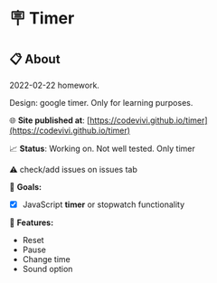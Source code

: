 # 🪧 Timer

<!-- ![alt app screenshot](./screenshot.png) -->

## 📋 About

2022-02-22 homework.

Design: google timer. Only for learning purposes.

🌐 **Site published at**: [https://codevivi.github.io/timer](https://codevivi.github.io/timer)

📈 **Status**: Working on. Not well tested. Only timer

⚠️ check/add issues on issues tab

🎯 **Goals:**

- [x] JavaScript **timer** or stopwatch functionality

🚀 **Features:**

- Reset
- Pause
- Change time
- Sound option
